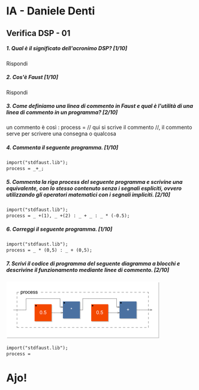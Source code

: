 # IA - Daniele Denti

## Verifica DSP - 01

##### 1. Qual è il significato dell'acronimo _DSP_? [1/10]

Rispondi

##### 2. Cos'è _Faust_ [1/10]

Rispondi

##### 3. Come definiamo una linea di commento in _Faust_ e qual è l'utilità di una linea di commento in un programma? [2/10]

un commento è così : process = // qui si scrive il commento //, il commento serve per scrivere una consegna o qualcosa 

##### 4. Commenta il seguente programma. [1/10]

```
import("stdfaust.lib");
process = _+_;
```

##### 5. Commenta la riga _process_ del seguente programma e scrivine una equivalente, con lo stesso contenuto senza i segnali espliciti, ovvero utilizzando gli operatori matematici con i segnali impliciti. [2/10]

```
import("stdfaust.lib");
process = _ +(1), _ +(2) : _ + _ : _ * (-0.5);
```

##### 6. Correggi il seguente programma. [1/10]

```
import("stdfaust.lib");
process = _ * (0,5) : _ + (0,5);
```

##### 7. Scrivi il codice di programma del seguente diagramma a blocchi e descrivine il funzionamento mediante linee di commento. [2/10]

![due operatori in serie](https://github.com/LSSN/2019-05-24-1A-VERIFICA/blob/master/process.png)

```
import("stdfaust.lib");
process =
```


# Ajo!

